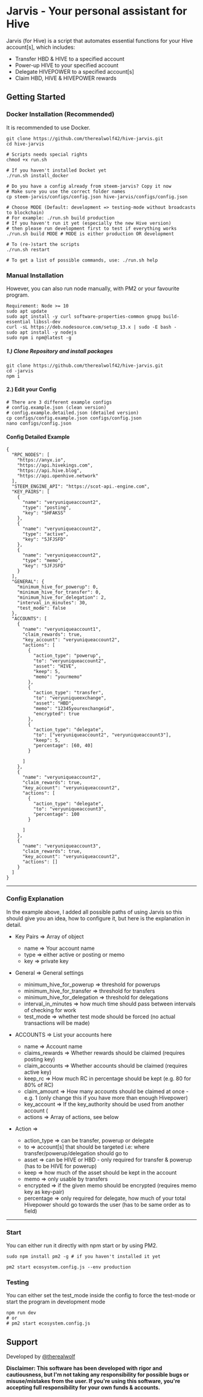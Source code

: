 # Jarvis - Your personal assistant for Hive

Jarvis (for Hive) is a script that automates essential functions for your Hive account[s], which includes:

- Transfer HBD & HIVE to a specified account
- Power-up HIVE to your specified account
- Delegate HIVEPOWER to a specified account[s]
- Claim HBD, HIVE & HIVEPOWER rewards

## Getting Started

### Docker Installation (Recommended)

It is recommended to use Docker.

```
git clone https://github.com/therealwolf42/hive-jarvis.git
cd hive-jarvis

# Scripts needs special rights
chmod +x run.sh

# If you haven't installed Docket yet
./run.sh install_docker

# Do you have a config already from steem-jarvis? Copy it now
# Make sure you use the correct folder names
cp steem-jarvis/configs/config.json hive-jarvis/configs/config.json

# Choose MODE (Default: development => testing-mode without broadcasts to blockchain)
# For example: ./run.sh build production
# If you haven't run it yet (especially the new Hive version)
# then please run development first to test if everything works
./run.sh build MODE # MODE is either production OR development

# To (re-)start the scripts
./run.sh restart

# To get a list of possible commands, use: ./run.sh help
```

### Manual Installation

However, you can also run node manually, with PM2 or your favourite program.

```
Requirement: Node >= 10
sudo apt update
sudo apt install -y curl software-properties-common gnupg build-essential libssl-dev
curl -sL https://deb.nodesource.com/setup_13.x | sudo -E bash -
sudo apt install -y nodejs
sudo npm i npm@latest -g
```

##### 1.) Clone Repository and install packages

```
git clone https://github.com/therealwolf42/hive-jarvis.git
cd -jarvis
npm i
```

#### 2.) Edit your Config

```
# There are 3 different example configs
# config.example.json (clean version)
# config.example.detailed.json (detailed version)
cp configs/config.example.json configs/config.json
nano configs/config.json
```

#### Config Detailed Example

```
{
  "RPC_NODES": [
    "https://anyx.io",
    "https://api.hivekings.com",
    "https://api.hive.blog",
    "https://api.openhive.network"
  ],
  "STEEM_ENGINE_API": "https://scot-api.-engine.com",
  "KEY_PAIRS": [
    {
      "name": "veryuniqueaccount2",
      "type": "posting",
      "key": "5HFAKSS"
    },
    {
      "name": "veryuniqueaccount2",
      "type": "active",
      "key": "5JFJSFD"
    },
    {
      "name": "veryuniqueaccount2",
      "type": "memo",
      "key": "5JFJSFD"
    }
  ],
  "GENERAL": {
    "minimum_hive_for_powerup": 0,
    "minimum_hive_for_transfer": 0,
    "minimum_hive_for_delegation": 2,
    "interval_in_minutes": 30,
    "test_mode": false
  },
  "ACCOUNTS": [
    {
      "name": "veryuniqueaccount1",
      "claim_rewards": true,
      "key_account": "veryuniqueaccount2",
      "actions": [
        {
          "action_type": "powerup",
          "to": "veryuniqueaccount2",
          "asset": "HIVE",
          "keep": 5,
          "memo": "yourmemo"
        },
        {
          "action_type": "transfer",
          "to": "veryuniqueexchange",
          "asset": "HBD",
          "memo": "12345yourexchangeid",
          "encrypted": true
        },
        {
          "action_type": "delegate",
          "to": ["veryuniqueaccount2", "veryuniqueaccount3"],
          "keep": 5,
          "percentage": [60, 40]
        }

      ]
    },
    {
      "name": "veryuniqueaccount2",
      "claim_rewards": true,
      "key_account": "veryuniqueaccount2",
      "actions": [
        {
          "action_type": "delegate",
          "to": "veryuniqueaccount3",
          "percentage": 100
        }

      ]
    },
    {
      "name": "veryuniqueaccount3",
      "claim_rewards": true,
      "key_account": "veryuniqueaccount2",
      "actions": []
    }
  ]
}
```

---

### Config Explanation

In the example above, I added all possible paths of using Jarvis so this should give you an idea, how to configure it, but here is the explanation in detail.

- Key Pairs => Array of object

  - name => Your account name
  - type => either active or posting or memo
  - key => private key

- General => General settings

  - minimum_hive_for_powerup => threshold for powerups
  - minimum_hive_for_transfer => threshold for transfers
  - minimum_hive_for_delegation => threshold for delegations
  - interval_in_minutes => how much time should pass between intervals of checking for work
  - test_mode => whether test mode should be forced (no actual transactions will be made)

- ACCOUNTS => List your accounts here

  - name => Account name
  - claims_rewards => Whether rewards should be claimed (requires posting key)
  - claim_accounts => Whether accounts should be claimed (requires active key)
  - keep_rc => How much RC in percentage should be kept (e.g. 80 for 80% of RC)
  - claim_amount => How many accounts should be claimed at once - e.g. 1 (only change this if you have more than enough Hivepower)
  - key_account => If the key_authority should be used from another account (
  - actions => Array of actions, see below

- Action =>
  - action_type => can be transfer, powerup or delegate
  - to => account[s] that should be targeted i.e: where transfer/powerup/delegation should go to
  - asset => can be HIVE or HBD - only required for transfer & powerup (has to be HIVE for powerup)
  - keep => how much of the asset should be kept in the account
  - memo => only usable by transfers
  - encrypted => if the given memo should be encrypted (requires memo key as key-pair)
  - percentage => only required for delegate, how much of your total Hivepower should go towards the user (has to be same order as to field)

---

### Start

You can either run it directly with npm start or by using PM2.

```
sudo npm install pm2 -g # if you haven't installed it yet

pm2 start ecosystem.config.js --env production
```

### Testing

You can either set the test_mode inside the config to force the test-mode or start the program in development mode

```
npm run dev
# or
# pm2 start ecosystem.config.js
```

## Support

Developed by <a href="https://therealwolf.me">@therealwolf</a>

**Disclaimer: This software has been developed with rigor and cautiousness, but I'm not taking any responsibility for possible bugs or misuse/mistakes from the user. If you're using this software, you're accepting full responsibility for your own funds & accounts.**
